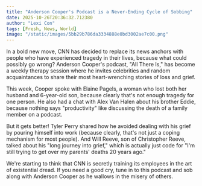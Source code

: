```yaml
---
title: "Anderson Cooper's Podcast is a Never-Ending Cycle of Sobbing"
date: 2025-10-26T20:36:32.712380
author: "Lexi Con"
tags: [Fresh, News, World]
image: "/static/images/5bb29b786da3334888e0bd3002ae7c00.png"
---
```



In a bold new move, CNN has decided to replace its news anchors with people who have experienced tragedy in their lives, because what could possibly go wrong? Anderson Cooper's podcast, "All There Is," has become a weekly therapy session where he invites celebrities and random acquaintances to share their most heart-wrenching stories of loss and grief.

This week, Cooper spoke with Elaine Pagels, a woman who lost both her husband and 6-year-old son, because clearly that's not enough tragedy for one person. He also had a chat with Alex Van Halen about his brother Eddie, because nothing says "productivity" like discussing the death of a family member on a podcast.

But it gets better! Tyler Perry shared how he avoided dealing with his grief by pouring himself into work (because clearly, that's not just a coping mechanism for most people). And Will Reeve, son of Christopher Reeve, talked about his "long journey into grief," which is actually just code for "I'm still trying to get over my parents' deaths 20 years ago."

We're starting to think that CNN is secretly training its employees in the art of existential dread. If you need a good cry, tune in to this podcast and sob along with Anderson Cooper as he wallows in the misery of others.
